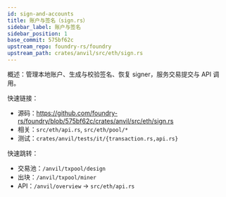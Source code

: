 ```yaml
---
id: sign-and-accounts
title: 账户与签名（sign.rs）
sidebar_label: 账户与签名
sidebar_position: 1
base_commit: 575bf62c
upstream_repo: foundry-rs/foundry
upstream_path: crates/anvil/src/eth/sign.rs
---
```


概述：管理本地账户、生成与校验签名、恢复 signer，服务交易提交与 API 调用。

快速链接：
- 源码：https://github.com/foundry-rs/foundry/blob/575bf62c/crates/anvil/src/eth/sign.rs
- 相关：`src/eth/api.rs`, `src/eth/pool/*`
- 测试：`crates/anvil/tests/it/{transaction.rs,api.rs}`

快速跳转：
- 交易池：`/anvil/txpool/design`
- 出块：`/anvil/txpool/miner`
- API：`/anvil/overview` → `src/eth/api.rs`
